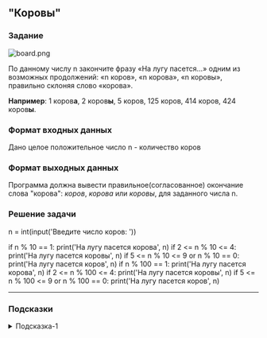 ## "Коровы"

### Задание

![board.png](img/cow2.gif) 

По данному числу n закончите фразу «На лугу пасется...» одним из возможных продолжений:
 «n коров», «n корова», «n коровы», правильно склоняя слово «корова».

**Например**: 1 коров**а**, 2 коров**ы**, 5 коров, 125 коров, 414 коров, 424 коров**ы**.

### Формат входных данных

Дано целое положительное число n - количество коров

### Формат выходных данных

Программа должна вывести правильное(согласованное) окончание слова "корова": 
_коров_, _корова_ или _коровы_, для заданного числа n.

### Решение задачи

n = int(input('Введите число коров: '))

if n % 10 == 1:
    print('На лугу пасется корова', n)
if 2 <= n % 10 <= 4:
    print('На лугу пасется коровы', n)
if 5 <= n % 10 <= 9 or n % 10 == 0:
    print('На лугу пасется коров', n)
if n % 100 == 1:
    print('На лугу пасется корова', n)
if 2 <= n % 100 <= 4:
    print('На лугу пасется коровы', n)
if 5 <= n % 100 <= 9 or n % 100 == 0:
    print('На лугу пасется коров', n)

---
### Подсказки

<details>
<summary>Подсказка-1</summary>
Возьмите листок бумаги и выписывайте все согласования: <br>
<i>1 корова</i> <br>
<i>2, 3, 4 коровы</i> <br>
<i>5 коров</i><br>
... <br>
пока не найдете закономерность.
</details>
